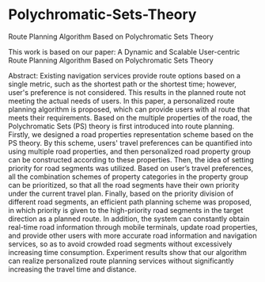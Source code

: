 # Polychromatic-Sets-Theory
Route Planning Algorithm Based on Polychromatic Sets Theory

This work is based on our paper: A Dynamic and Scalable User-centric Route Planning Algorithm Based on Polychromatic Sets Theory

Abstract:
Existing navigation services provide route options based on a single metric, such as the shortest path or the shortest time; however, user's preference is not considered. This results in the planned route not meeting the actual needs of users. In this paper, a personalized route planning algorithm is proposed, which can provide users with al route that meets their requirements. 
Based on the multiple properties of the road, the Polychromatic Sets (PS) theory is first introduced into route planning. Firstly, we designed a road properties representation scheme based on the PS theory. By this scheme, users' travel preferences can be quantified into using multiple road properties, and then personalized road property group can be constructed according to these properties. Then, the idea of setting priority for road segments was utilized. Based on user’s travel preferences, all the combination schemes of property categories in the property group can be prioritized, so that all the road segments have their own priority under the current travel plan. Finally, based on the priority division of different road segments, an efficient path planning scheme was proposed, in which priority is given to the high-priority road segments in the target direction as a planned route.
In addition, the system can constantly obtain real-time road information through mobile terminals, update road properties, and provide other users with more accurate road information and navigation services, so as to avoid crowded road segments without excessively increasing time consumption. Experiment results show that our algorithm can realize personalized route planning services without significantly increasing the travel time and distance.
